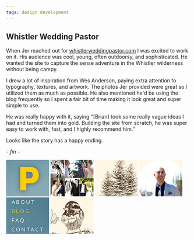 ```yaml
---
tags: design development
---
```


<article>
<h1>Whistler Wedding Pastor</h1>
<section>
<p>When Jer reached out for <a href="http://www.whistlerweddingpastor.com" target="_blank">whistlerweddingpastor.com</a> I was excited to work on it. His audience was cool, young, often outdoorsy, and sophisticated. He wanted the site to capture the sense adventure in the Whistler wilderness without being campy.</p>
<p>I drew a lot of inspiration from Wes Anderson, paying extra attention to typography, textures, and artwork. The photos Jer provided were great so I utilized them as much as possible. He also mentioned he'd be using the blog frequently so I spent a fair bit of time making it look great and super simple to use.</p>
<p>He was really happy with it, saying "[Brian] took some really vague ideas I had and turned them into gold. Building the site from scratch, he was super easy to work with, fast, and I highly recommend him."</p>
<p>Looks like the story has a happy ending.</p>
<p><em>- fin -</em></p>
</section>
<aside>
	<div class="left">
		<a href="images/whistler-wedding-pastor-1.jpg" class="luminous" title="Oooh typography!" rel="WWP"><img src="images/whistler-wedding-pastor-1-thumb.jpg" width="118" height="100"></a>
		<a href="images/whistler-wedding-pastor-2.jpg" class="luminous" title="A fine crafted photo gallery" rel="WWP"><img src="images/whistler-wedding-pastor-2-thumb.jpg" width="118" height="100"></a>
		<a href="images/whistler-wedding-pastor-3.jpg" class="luminous" title="A big informative contact form dressed up simply" rel="WWP"><img src="images/whistler-wedding-pastor-3-thumb.jpg" width="118" height="100"></a>
		<a href="images/whistler-wedding-pastor-4.jpg" class="luminous" title="Hi! I'm the Whistler Wedding Pastor" rel="WWP"><img src="images/whistler-wedding-pastor-4-thumb.jpg" width="118" height="100"></a>
		<a href="images/whistler-wedding-pastor-5.jpg" class="luminous" title="The blog on Whistler Wedding Pastor" rel="WWP"><img src="images/whistler-wedding-pastor-5-thumb.jpg" width="118" height="100"></a>
		<a href="images/whistler-wedding-pastor-6.jpg" class="luminous" title="Multiple backgrounds are so whimsical" rel="WWP"><img src="images/whistler-wedding-pastor-6-thumb.jpg" width="118" height="100"></a>
	</div>
</aside>
</article>
<div class="clear"></div>
